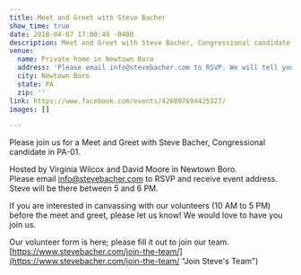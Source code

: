 ```yaml
---
title: Meet and Greet with Steve Bacher
show_time: true
date: 2018-04-07 17:00:49 -0400
description: Meet and Greet with Steve Bacher, Congressional candidate in PA-01. 
venue:
  name: Private home in Newtown Boro
  address: 'Please email info@stevebacher.com to RSVP. We will tell you the address. '
  city: Newtown Boro
  state: PA
  zip: ''
link: https://www.facebook.com/events/426807694425327/
images: []

---
```

Please join us for a Meet and Greet with Steve Bacher, Congressional candidate in PA-01.

Hosted by Virginia Wilcox and David Moore in Newtown Boro.  
Please email info@stevebacher.com to RSVP and receive event address. Steve will be there between 5 and 6 PM. 

If you are interested in canvassing with our volunteers (10 AM to 5 PM) before the meet and greet, please let us know! We would love to have you join us.

Our volunteer form is here; please fill it out to join our team.   
[https://www.stevebacher.com/join-the-team/](https://www.stevebacher.com/join-the-team/ "Join Steve's Team")